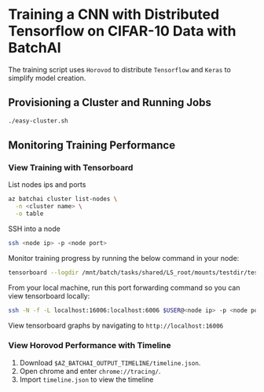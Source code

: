 # Training a CNN with Distributed Tensorflow on CIFAR-10 Data with BatchAI

The training script uses `Horovod` to distribute `Tensorflow` and `Keras`
 to simplify model creation.

## Provisioning a Cluster and Running Jobs

```sh
./easy-cluster.sh
```

## Monitoring Training Performance

### View Training with Tensorboard

List nodes ips and ports

```sh
az batchai cluster list-nodes \
  -n <cluster name> \
  -o table
```

SSH into a node

```sh
ssh <node ip> -p <node port>
```

Monitor training progress by running the below command in your node:

```sh
tensorboard --logdir /mnt/batch/tasks/shared/LS_root/mounts/testdir/testdir/dist/horovod/data/logs
```

From your local machine, run this port forwarding command so you can view
tensorboard locally:

```sh
ssh -N -f -L localhost:16006:localhost:6006 $USER@<node ip> -p <node port>
```

View tensorboard graphs by navigating to `http://localhost:16006`

### View Horovod Performance with Timeline

1. Download `$AZ_BATCHAI_OUTPUT_TIMELINE/timeline.json`.
2. Open chrome and enter `chrome://tracing/`.
3. Import `timeline.json` to view the timeline